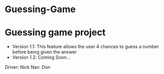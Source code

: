 # Guessing-Game

<h1>Guessing game project</h1>

<ul>
  <li>Version 1.1: This feature allows the user 4 chances to guess a number before being given the answer</li>
  <li>Version 1.2: Coming Soon...</li>
</ul>

Driver: Nick
Nav: Don
